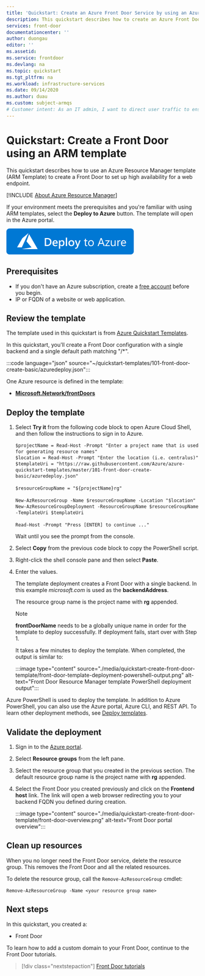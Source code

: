 ```yaml
---
title: 'Quickstart: Create an Azure Front Door Service by using an Azure Resource Manager template (ARM template)'
description: This quickstart describes how to create an Azure Front Door Service by using Azure Resource Manager template (ARM template).
services: front-door
documentationcenter: ''
author: duongau
editor: ''
ms.assetid:
ms.service: frontdoor
ms.devlang: na
ms.topic: quickstart
ms.tgt_pltfrm: na
ms.workload: infrastructure-services
ms.date: 09/14/2020
ms.author: duau
ms.custom: subject-armqs
# Customer intent: As an IT admin, I want to direct user traffic to ensure high availability of web applications.
---
```


# Quickstart: Create a Front Door using an ARM template

This quickstart describes how to use an Azure Resource Manager template (ARM Template) to create a Front Door to set up high availability for a web endpoint.

[!INCLUDE [About Azure Resource Manager](../../includes/resource-manager-quickstart-introduction.md)]

If your environment meets the prerequisites and you're familiar with using ARM templates, select the **Deploy to Azure** button. The template will open in the Azure portal.

[![Deploy to Azure](../media/template-deployments/deploy-to-azure.svg)](https://portal.azure.com/#create/Microsoft.Template/uri/https%3A%2F%2Fraw.githubusercontent.com%2FAzure%2Fazure-quickstart-templates%2Fmaster%2F101-front-door-create-basic%2Fazuredeploy.json)

## Prerequisites

* If you don't have an Azure subscription, create a [free account](https://azure.microsoft.com/free/?WT.mc_id=A261C142F) before you begin.
* IP or FQDN of a website or web application.

## Review the template

The template used in this quickstart is from [Azure Quickstart Templates](https://azure.microsoft.com/resources/templates/101-front-door-create-basic).

In this quickstart, you'll create a Front Door configuration with a single backend and a single default path matching "/*". 

:::code language="json" source="~/quickstart-templates/101-front-door-create-basic/azuredeploy.json":::

One Azure resource is defined in the template:

* [**Microsoft.Network/frontDoors**](/azure/templates/microsoft.network/frontDoors)

## Deploy the template

1. Select **Try it** from the following code block to open Azure Cloud Shell, and then follow the instructions to sign in to Azure. 

    ```azurepowershell-interactive
    $projectName = Read-Host -Prompt "Enter a project name that is used for generating resource names"
    $location = Read-Host -Prompt "Enter the location (i.e. centralus)"
    $templateUri = "https://raw.githubusercontent.com/Azure/azure-quickstart-templates/master/101-front-door-create-basic/azuredeploy.json"

    $resourceGroupName = "${projectName}rg"

    New-AzResourceGroup -Name $resourceGroupName -Location "$location"
    New-AzResourceGroupDeployment -ResourceGroupName $resourceGroupName -TemplateUri $templateUri

    Read-Host -Prompt "Press [ENTER] to continue ..."
    ```

    Wait until you see the prompt from the console.

1. Select **Copy** from the previous code block to copy the PowerShell script.

1. Right-click the shell console pane and then select **Paste**.

1. Enter the values.

    The template deployment creates a Front Door with a single backend. In this example *<span>microsoft.</span>com* is used as the **backendAddress**.

    The resource group name is the project name with **rg** appended.

    > [!NOTE]
    > **frontDoorName** needs to be a globally unique name in order for the template to deploy successfully. If deployment fails, start over with Step 1.

    It takes a few minutes to deploy the template. When completed, the output is similar to:

    :::image type="content" source="./media/quickstart-create-front-door-template/front-door-template-deployment-powershell-output.png" alt-text="Front Door Resource Manager template PowerShell deployment output":::

Azure PowerShell is used to deploy the template. In addition to Azure PowerShell, you can also use the Azure portal, Azure CLI, and REST API. To learn other deployment methods, see [Deploy templates](../azure-resource-manager/templates/deploy-portal.md).

## Validate the deployment

1. Sign in to the [Azure portal](https://portal.azure.com).

1. Select **Resource groups** from the left pane.

1. Select the resource group that you created in the previous section. The default resource group name is the project name with **rg** appended.

1. Select the Front Door you created previously and click on the **Frontend host** link. The link will open a web browser redirecting you to your backend FQDN you defined during creation.

    :::image type="content" source="./media/quickstart-create-front-door-template/front-door-overview.png" alt-text="Front Door portal overview":::

## Clean up resources

When you no longer need the Front Door service, delete the resource group. This removes the Front Door and all the related resources.

To delete the resource group, call the `Remove-AzResourceGroup` cmdlet:

```azurepowershell-interactive
Remove-AzResourceGroup -Name <your resource group name>
```

## Next steps

In this quickstart, you created a:
* Front Door

To learn how to add a custom domain to your Front Door, continue to the Front Door tutorials.

> [!div class="nextstepaction"]
> [Front Door tutorials](front-door-custom-domain.md)
